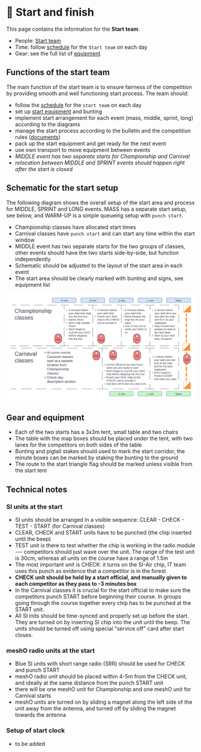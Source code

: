 # 🚀 Start and finish

This page contains the information for the **Start team**.

- People: [Start team](people:start)
- Time: follow [schedule](schedule:warmup) for the `Start team` on each day
- Gear: see the full list of [equipment](equipment:start)

## Functions of the start team

The main function of the start team is to ensure fairness of the competition by providing smooth and well functioning start process.  The team should:

- follow the [schedule](schedule:warmup) for the `start team` on each day
- set up [start equipment](equipment:start) and bunting 
- implement start arrangement for each event (mass, middle, sprint, long) according to the diagrams
- manage the start process according to the bulletin and the competition rules ([documents](home:documents))
- pack up the start equipment and get ready for the next event
- use own transport to move equipment between events
- *MIDDLE event has two separate starts for Championship and Carnival*
- *relocation between MIDDLE and SPRINT events should happen right after the start is closed*

## Schematic for the start setup

The following diagram shows the overall setup of the start area and process for MIDDLE, SPRINT and LONG events.  MASS has a separate start setup, see below, and WARM-UP is a simple queueing setup with `punch start`.

- Championship classes have allocated start times
- Carnival classes have `punch start` and can start any time within the start window
- MIDDLE event has two separate starts for the two groups of classes, other events should have the two starts side-by-side, but function independently
- Schematic should be adjusted to the layout of the start area in each event
- The start area should be clearly marked with bunting and signs, see equipment list

![](_static/img/start_diagram.png)


## Gear and equipment

- Each of the two starts has a 3x3m tent, small table and two chairs
- The table with the map boxes should be placed under the tent, with two lanes for the competitors on both sides of the table
- Bunting and pigtail stakes should used to mark the start corridor, the minute boxes can be marked by staking the bunting to the ground
- The route to the start triangle flag should be marked unless visible from the start tent

## Technical notes

### SI units at the start

- SI units should be arranged in a visible sequence: CLEAR - CHECK - TEST - START (for Carnival classes)
- CLEAR, CHECK and START units have to be punched (the chip inserted until the beep)
- TEST unit is there to test whether the chip is working in the radio module --- competitors should just wave over the unit. The range of the test unit is 30cm, whereas all units on the course have a range of 1.5m
- The most important unit is CHECK: it turns on the SI-Air chip, IT team uses this punch as evidence that a competitor is in the forest
- **CHECK unit should be held by a start official, and manually given to each competitor as they pass to -3 minutes box**
- In the Carnival classes it is crucial for the start official to make sure the competitors punch START before beginning their course. In groups going through the course together every chip has to be punched at the START unit.
- All SI inits should be time-synced and properly set up before the start. They are turned on by inserting SI chip into the unit until the beep. The units should be turned off using special "service off" card after start closes.

### meshO radio units at the start

- Blue SI units with short range radio (SRR) should be used for CHECK and punch START
- meshO radio unit should be placed within 4-5m from the CHECK unit, and ideally at the same distance from the punch START unit
- there will be one meshO unit for Championship and one meshO unit for Carnival starts
- meshO units are turned on by sliding a magnet along the left side of the unit away from the antenna, and turned off by sliding the magnet towards the antenna

### Setup of start clock

- to be added